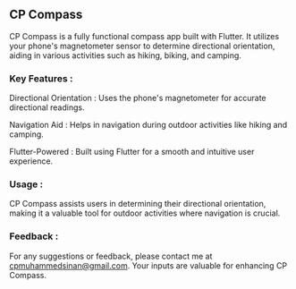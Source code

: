 ## CP Compass

CP Compass is a fully functional compass app built with Flutter. It utilizes your phone's magnetometer sensor to determine directional orientation, aiding in various activities such as hiking, biking, and camping.

### Key Features :

Directional Orientation : Uses the phone's magnetometer for accurate directional readings.

Navigation Aid : Helps in navigation during outdoor activities like hiking and camping.

Flutter-Powered : Built using Flutter for a smooth and intuitive user experience.

### Usage :
CP Compass assists users in determining their directional orientation, making it a valuable tool for outdoor activities where navigation is crucial.

### Feedback :
For any suggestions or feedback, please contact me at cpmuhammedsinan@gmail.com. Your inputs are valuable for enhancing CP Compass.
